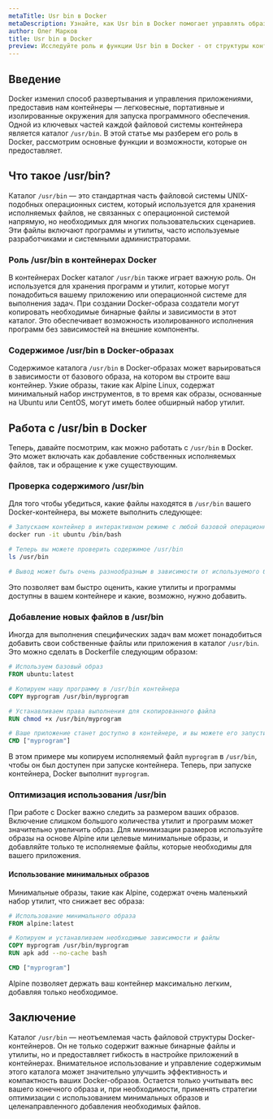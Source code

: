 ```yaml
---
metaTitle: Usr bin в Docker
metaDescription: Узнайте, как Usr bin в Docker помогает управлять образами и контейнерами, изучите структуру, функции и примеры использования
author: Олег Марков
title: Usr bin в Docker
preview: Исследуйте роль и функции Usr bin в Docker - от структуры контейнеров до примеров использования бинарных файлов. Примеры и пояснения помогут вам понять эту важную часть Docker
---
```


## Введение

Docker изменил способ развертывания и управления приложениями, предоставив нам контейнеры — легковесные, портативные и изолированные окружения для запуска программного обеспечения. Одной из ключевых частей каждой файловой системы контейнера является каталог `/usr/bin`. В этой статье мы разберем его роль в Docker, рассмотрим основные функции и возможности, которые он предоставляет.

## Что такое /usr/bin?

Каталог `/usr/bin` — это стандартная часть файловой системы UNIX-подобных операционных систем, который используется для хранения исполняемых файлов, не связанных с операционной системой напрямую, но необходимых для многих пользовательских сценариев. Эти файлы включают программы и утилиты, часто используемые разработчиками и системными администраторами.

### Роль /usr/bin в контейнерах Docker

В контейнерах Docker каталог `/usr/bin` также играет важную роль. Он используется для хранения программ и утилит, которые могут понадобиться вашему приложению или операционной системе для выполнения задач. При создании Docker-образа создатели могут копировать необходимые бинарные файлы и зависимости в этот каталог. Это обеспечивает возможность изолированного исполнения программ без зависимостей на внешние компоненты.

### Содержимое /usr/bin в Docker-образах

Содержимое каталога `/usr/bin` в Docker-образах может варьироваться в зависимости от базового образа, на котором вы строите ваш контейнер. Узкие образы, такие как Alpine Linux, содержат минимальный набор инструментов, в то время как образы, основанные на Ubuntu или CentOS, могут иметь более обширный набор утилит.

## Работа с /usr/bin в Docker

Теперь, давайте посмотрим, как можно работать с `/usr/bin` в Docker. Это может включать как добавление собственных исполняемых файлов, так и обращение к уже существующим.

### Проверка содержимого /usr/bin

Для того чтобы убедиться, какие файлы находятся в `/usr/bin` вашего Docker-контейнера, вы можете выполнить следующее:

```bash
# Запускаем контейнер в интерактивном режиме с любой базовой операционной системой
docker run -it ubuntu /bin/bash

# Теперь вы можете проверить содержимое /usr/bin
ls /usr/bin

# Вывод может быть очень разнообразным в зависимости от используемого базового образа
```

Это позволяет вам быстро оценить, какие утилиты и программы доступны в вашем контейнере и какие, возможно, нужно добавить.

### Добавление новых файлов в /usr/bin

Иногда для выполнения специфических задач вам может понадобиться добавить свои собственные файлы или приложения в каталог `/usr/bin`. Это можно сделать в Dockerfile следующим образом:

```dockerfile
# Используем базовый образ
FROM ubuntu:latest

# Копируем нашу программу в /usr/bin контейнера
COPY myprogram /usr/bin/myprogram

# Устанавливаем права выполнения для скопированного файла
RUN chmod +x /usr/bin/myprogram

# Ваше приложение станет доступно в контейнере, и вы можете его запустить
CMD ["myprogram"]
```
В этом примере мы копируем исполняемый файл `myprogram` в `/usr/bin`, чтобы он был доступен при запуске контейнера. Теперь, при запуске контейнера, Docker выполнит `myprogram`.

### Оптимизация использования /usr/bin

При работе с Docker важно следить за размером ваших образов. Включение слишком большого количества утилит и программ может значительно увеличить образ. Для минимизации размеров используйте образы на основе Alpine или целевые минимальные образы, и добавляйте только те исполняемые файлы, которые необходимы для вашего приложения.

#### Использование минимальных образов

Минимальные образы, такие как Alpine, содержат очень маленький набор утилит, что снижает вес образа:

```dockerfile
# Использование минимального образа
FROM alpine:latest

# Копируем и устанавливаем необходимые зависимости и файлы
COPY myprogram /usr/bin/myprogram
RUN apk add --no-cache bash

CMD ["myprogram"]
```

Alpine позволяет держать ваш контейнер максимально легким, добавляя только необходимое.

## Заключение

Каталог `/usr/bin` — неотъемлемая часть файловой структуры Docker-контейнеров. Он не только содержит важные бинарные файлы и утилиты, но и предоставляет гибкость в настройке приложений в контейнерах. Внимательное использование и управление содержимым этого каталога может значительно улучшить эффективность и компактность ваших Docker-образов. Остается только учитывать вес вашего конечного образа и, при необходимости, применять стратегии оптимизации с использованием минимальных образов и целенаправленного добавления необходимых файлов.